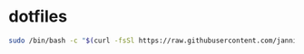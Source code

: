 # dotfiles

```bash
sudo /bin/bash -c "$(curl -fsSl https://raw.githubusercontent.com/janniksinz/dotfiles/main/bin/dotfiles)"
```
